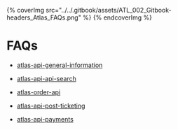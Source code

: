 
{% coverImg src="../../.gitbook/assets/ATL_002_Gitbook-headers_Atlas_FAQs.png" %}
{% endcoverImg %}



# FAQs

- [atlas-api-general-information](atlas-api-general-information.md)

- [atlas-api-api-search](atlas-api-api-search.md)

- [atlas-order-api](atlas-order-api.md)

- [atlas-api-post-ticketing](atlas-api-post-ticketing.md)

- [atlas-api-payments](atlas-api-payments.md)


